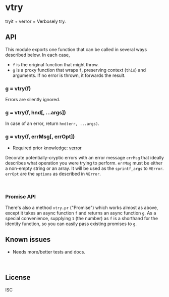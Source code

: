 ﻿
<!--#echo json="package.json" key="name" underline="=" -->
vtry
====
<!--/#echo -->

<!--#echo json="package.json" key="description" -->
tryit + verror = Verbosely try.
<!--/#echo -->




API
---

This module exports one function that can be called in several ways
described below. In each case,

* `f` is the original function that might throw.
* `g` is a proxy function that wraps `f`, preserving context (`this`)
  and arguments. If no error is thrown, it forwards the result.


### g = vtry(f)

Errors are silently ignored.


### g = vtry(f, hnd[, ...args])

In case of an error, return `hnd(err, ...args)`.


### g = vtry(f, errMsg[, errOpt])

* Required prior knowledge: [verror](https://www.npmjs.com/package/verror)

Decorate potentially-cryptic errors with an error message `errMsg` that
ideally describes what operation you were trying to perform.
`errMsg` must be either a non-empty string or an array.
It will be used as the `sprintf_args` to `VError`.
`errOpt` are the `options` as described in `VError`.



&nbsp;

### Promise API

There's also a method `vtry.pr` ("Promise") which works almost as above,
except it takes an async function `f` and returns an async function `g`.
As a special convenience, supplying `1` (the number) as `f` is a shorthand
for the identity function, so you can easily pass existing promises to `g`.






<!--#toc stop="scan" -->



Known issues
------------

* Needs more/better tests and docs.




&nbsp;


License
-------
<!--#echo json="package.json" key=".license" -->
ISC
<!--/#echo -->
